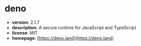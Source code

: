 # deno

- **version**: 2.1.7
- **description**: A secure runtime for JavaScript and TypeScript
- **license**: MIT
- **homepage**: [https://deno.land](https://deno.land)

